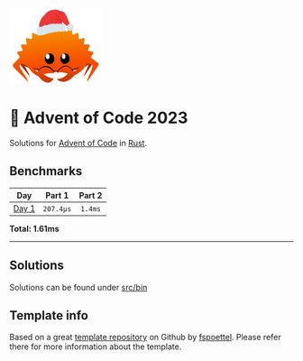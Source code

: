 <img src="./.assets/christmas_ferris.png" width="164">

# 🎄 Advent of Code 2023

Solutions for [Advent of Code](https://adventofcode.com/) in [Rust](https://www.rust-lang.org/).

<!--- advent_readme_stars table --->

<!--- benchmarking table --->
## Benchmarks

| Day | Part 1 | Part 2 |
| :---: | :---: | :---:  |
| [Day 1](./src/bin/01.rs) | `207.4µs` | `1.4ms` |

**Total: 1.61ms**
<!--- benchmarking table --->

---


## Solutions

Solutions can be found under [src/bin](src/bin/)

## Template info

Based on a great [template repository](https://github.com/fspoettel/advent-of-code-rust) on Github by [fspoettel](https://github.com/fspoettel). Please refer there for more information about the template.
